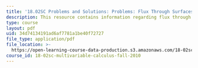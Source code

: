 ```yaml
---
title: '18.02SC Problems and Solutions: Problems: Flux Through Surfaces'
description: This resource contains information regarding flux through surfaces.
type: course
layout: pdf
uid: 34d74134191ad6af7781a1be40f72727
file_type: application/pdf
file_location: >-
  https://open-learning-course-data-production.s3.amazonaws.com/18-02sc-multivariable-calculus-fall-2010/34d74134191ad6af7781a1be40f72727_MIT18_02SC_pb_81_comb.pdf
course_id: 18-02sc-multivariable-calculus-fall-2010
---
```

